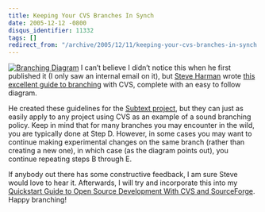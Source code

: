 ```yaml
---
title: Keeping Your CVS Branches In Synch
date: 2005-12-12 -0800
disqus_identifier: 11332
tags: []
redirect_from: "/archive/2005/12/11/keeping-your-cvs-branches-in-synch.aspx/"
---
```


[![Branching
Diagram](https://haacked.com/images/CVS_HowTo_SyncBranches.png)](http://stevenharman.net/blog/archive/2005/11/01/keepCVSBranchInSync.aspx)
I can’t believe I didn’t notice this when he first published it (I only
saw an internal email on it), but [Steve
Harman](http://stevenharman.net/blog/) wrote [this excellent guide to
branching](http://stevenharman.net/blog/archive/2005/11/01/keepCVSBranchInSync.aspx)
with CVS, complete with an easy to follow diagram.

He created these guidelines for the [Subtext
project](http://subtextproject.com/), but they can just as easily apply
to any project using CVS as an example of a sound branching policy. Keep
in mind that for many branches you may encounter in the wild, you are
typically done at Step D. However, in some cases you may want to
continue making experimental changes on the same branch (rather than
creating a new one), in which case (as the diagram points out), you
continue repeating steps B through E.

If anybody out there has some constructive feedback, I am sure Steve
would love to hear it. Afterwards, I will try and incorporate this into
my [Quickstart Guide to Open Source Development With CVS and
SourceForge](https://haacked.com/archive/2005/05/12/3178.aspx). Happy
branching!

